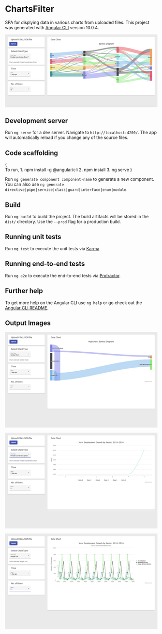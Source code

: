 # ChartsFilter

SPA for displying data in various charts from uploaded files.
This project was generated with [Angular CLI](https://github.com/angular/angular-cli) version 10.0.4.

![alt text](https://github.com/AakankshaDahima/NewChartsFromFile/blob/main/src/assets/outputDisplay5.jpeg?raw=true)

## Development server

Run `ng serve` for a dev server. Navigate to `http://localhost:4200/`. The app will automatically reload if you change any of the source files.

## Code scaffolding

{   
    To run, 
    1. npm install -g @angular/cli
    2. npm install
    3. ng serve
}

Run `ng generate component component-name` to generate a new component. You can also use `ng generate directive|pipe|service|class|guard|interface|enum|module`.

## Build

Run `ng build` to build the project. The build artifacts will be stored in the `dist/` directory. Use the `--prod` flag for a production build.

## Running unit tests

Run `ng test` to execute the unit tests via [Karma](https://karma-runner.github.io).

## Running end-to-end tests

Run `ng e2e` to execute the end-to-end tests via [Protractor](http://www.protractortest.org/).

## Further help

To get more help on the Angular CLI use `ng help` or go check out the [Angular CLI README](https://github.com/angular/angular-cli/blob/master/README.md).

## Output Images

![alt text](https://github.com/AakankshaDahima/NewChartsFromFile/blob/main/src/assets/outputDisplay2.jpeg?raw=true)

![alt text](https://github.com/AakankshaDahima/NewChartsFromFile/blob/main/src/assets/outputDisplay3.jpeg?raw=true)

![alt text](https://github.com/AakankshaDahima/NewChartsFromFile/blob/main/src/assets/outputDisplay4.jpeg?raw=true)

